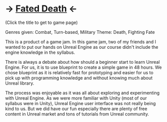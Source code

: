 # -> [Fated Death](https://acekugen.itch.io/fateddeath) <-

(Click the title to get to game page)

Genres given: Combat, Turn-based, Military
Theme: Death, Fighting Fate

This is a product of a game jam. In this game jam, two of my friends and I wanted to put our hands on Unreal Engine as our course didn't include the engine knowledge in the syllabus. 

There is always a debate about how should a beginner start to learn Unreal Engine. For us, it is to use blueprint to create a simple game in 48 hours. We chose blueprint as it is relatively fast for prototyping and easier for us to pick up with programming knowledge and without knowing much about Unreal library.

The process was enjoyable as it was all about exploring and experimenting with Unreal Engine. As we were more familiar with Unity (most of our syllabus were in Unity), Unreal Engine user interface was not really being kind to us. But we did have our fun especially there are plenty of free content in Unreal market and tons of tutorials from Unreal community.
